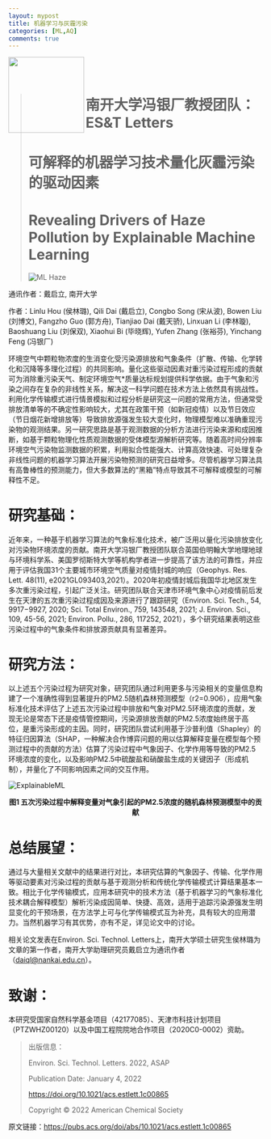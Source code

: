 ```yaml
---
layout: mypost
title: 机器学习与灰霾污染
categories: [ML,AQ]
comments: true
---
```

<img src='Picture2.png' align='left' style='width: 150px'/> <br><br>

># 南开大学冯银厂教授团队：ES&T Letters 
>
># 可解释的机器学习技术量化灰霾污染的驱动因素
>
># Revealing Drivers of Haze Pollution by Explainable Machine Learning
>
>![ML Haze](Picture1.png)


通讯作者：戴启立, 南开大学

作者：Linlu Hou (侯林璐), Qili Dai (戴启立), Congbo Song (宋从波), Bowen Liu (刘博文), Fangzho Guo (郭方舟), Tianjiao Dai (戴天骄), Linxuan Li (李林璇), Baoshuang Liu (刘保双), Xiaohui Bi (毕晓辉), Yufen Zhang (张裕芬), Yinchang Feng (冯银厂)



环境空气中颗粒物浓度的生消变化受污染源排放和气象条件（扩散、传输、化学转化和沉降等多理化过程）的共同影响。量化这些驱动因素对重污染过程形成的贡献可为消除重污染天气、制定环境空气*质量达标规划提供科学依据。由于气象和污染之间存在复杂的非线性关系，解决这一科学问题在技术方法上依然具有挑战性。
利用化学传输模式进行情景模拟和过程分析是研究这一问题的常用方法，但通常受排放清单等的不确定性影响较大，尤其在政策干预（如新冠疫情）以及节日效应（节日烟花新增排放等）导致排放源强发生较大变化时，物理模型难以准确重现污染物的观测结果。另一研究思路是基于观测数据的分析方法进行污染来源和成因推断，如基于颗粒物理化性质观测数据的受体模型源解析研究等。随着高时间分辨率环境空气污染物监测数据的积累，利用拟合性能强大、计算高效快速、可处理复杂非线性问题的机器学习算法开展污染物预测的研究日益增多。尽管机器学习算法具有高鲁棒性的预测能力，但大多数算法的“黑箱”特点导致其不可解释或模型的可解释性不足。

# 研究基础：
近年来，一种基于机器学习算法的气象标准化技术，被广泛用以量化污染排放变化对污染物环境浓度的贡献。南开大学冯银厂教授团队联合英国伯明翰大学地理地球与环境科学系、美国罗彻斯特大学等机构学者进一步提高了该方法的可靠性，并应用于评估我国31个主要城市环境空气质量对疫情封城的响应（Geophys. Res. Lett. 48(11), e2021GL093403,2021）。2020年初疫情封城后我国华北地区发生多次重污染过程，引起广泛关注。研究团队联合天津市环境气象中心对疫情前后发生在天津的五次重污染过程成因及来源进行了跟踪研究（Environ. Sci. Tech., 54, 9917−9927, 2020; Sci. Total Environ., 759, 143548, 2021; J. Environ. Sci., 109, 45-56, 2021; Environ. Pollu., 286, 117252, 2021），多个研究结果表明这些污染过程中的气象条件和排放源贡献具有显著差异。

# 研究方法：
以上述五个污染过程为研究对象，研究团队通过利用更多与污染相关的变量信息构建了一个准确性得到显著提升的PM2.5随机森林预测模型（r2=0.906），应用气象标准化技术评估了上述五次污染过程中排放和气象对PM2.5环境浓度的贡献，发现无论是常态下还是疫情管控期间，污染源排放贡献的PM2.5浓度始终居于高位，是重污染形成的主因。同时，研究团队尝试利用基于沙普利值（Shapley）的特征归因算法（SHAP，一种解决合作博弈问题的用以估算解释变量在模型每个预测过程中的贡献的方法）估算了污染过程中气象因子、化学作用等导致的PM2.5环境浓度的变化，以及影响PM2.5中硫酸盐和硝酸盐生成的关键因子（形成机制），并量化了不同影响因素之间的交互作用。

![ExplainableML](Picture3.png)
<p align = "center">
<b>图1 五次污染过程中解释变量对气象引起的PM2.5浓度的随机森林预测模型中的贡献</b>
</p>


# 总结展望：
通过与大量相关文献中的结果进行对比，本研究估算的气象因子、传输、化学作用等驱动要素对污染过程的贡献与基于观测分析和传统化学传输模式计算结果基本一致。相比于化学传输模式，应用本研究中的技术方法（基于机器学习的气象标准化技术耦合解释模型）解析污染成因简单、快捷、高效，适用于追踪污染源强发生明显变化的干预场景，在方法学上可与化学传输模式互为补充，具有较大的应用潜力。当然机器学习有其优势，亦有不足，详见论文中的讨论。

相关论文发表在Environ. Sci. Technol. Letters上，南开大学硕士研究生侯林璐为文章的第一作者，南开大学助理研究员戴启立为通讯作者（daiql@nankai.edu.cn）。

# 致谢：

本研究受国家自然科学基金项目（42177085）、天津市科技计划项目（PTZWHZ00120）以及中国工程院院地合作项目（2020C0-0002）资助。

>出版信息：
>
>Environ. Sci. Technol. Letters. 2022, ASAP 
>
>Publication Date: January 4, 2022
>
><https://doi.org/10.1021/acs.estlett.1c00865>
>
>Copyright © 2022 American Chemical Society

原文链接：<https://pubs.acs.org/doi/abs/10.1021/acs.estlett.1c00865>

